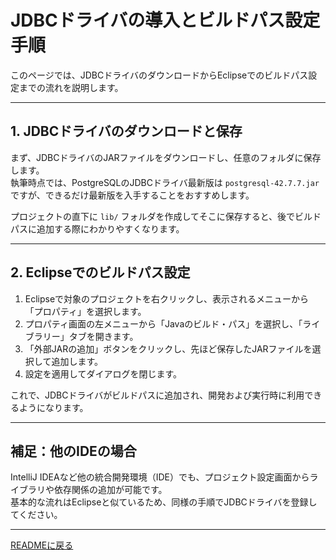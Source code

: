# JDBCドライバの導入とビルドパス設定手順

このページでは、JDBCドライバのダウンロードからEclipseでのビルドパス設定までの流れを説明します。

---

## 1. JDBCドライバのダウンロードと保存

まず、JDBCドライバのJARファイルをダウンロードし、任意のフォルダに保存します。  
執筆時点では、PostgreSQLのJDBCドライバ最新版は `postgresql-42.7.7.jar` ですが、できるだけ最新版を入手することをおすすめします。

プロジェクトの直下に `lib/` フォルダを作成してそこに保存すると、後でビルドパスに追加する際にわかりやすくなります。

---

## 2. Eclipseでのビルドパス設定

1. Eclipseで対象のプロジェクトを右クリックし、表示されるメニューから「プロパティ」を選択します。  
2. プロパティ画面の左メニューから「Javaのビルド・パス」を選択し、「ライブラリー」タブを開きます。  
3. 「外部JARの追加」ボタンをクリックし、先ほど保存したJARファイルを選択して追加します。  
4. 設定を適用してダイアログを閉じます。

これで、JDBCドライバがビルドパスに追加され、開発および実行時に利用できるようになります。

---

## 補足：他のIDEの場合

IntelliJ IDEAなど他の統合開発環境（IDE）でも、プロジェクト設定画面からライブラリや依存関係の追加が可能です。  
基本的な流れはEclipseと似ているため、同様の手順でJDBCドライバを登録してください。

---

[READMEに戻る](../../README.md)
